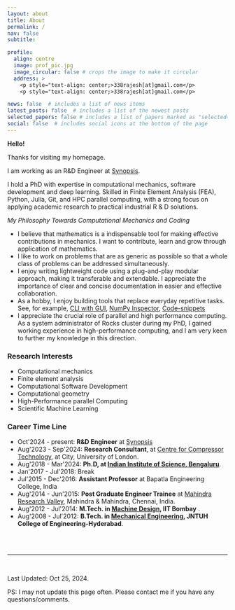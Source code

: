 ```yaml
---
layout: about
title: About
permalink: /
nav: false
subtitle: 

profile:
  align: centre
  image: prof_pic.jpg
  image_circular: false # crops the image to make it circular
  address: >
    <p style="text-align: center;>338rajesh[at]gmail.com</p>
    <p style="text-align: center;>338rajesh[at]gmail.com</p>

news: false  # includes a list of news items
latest_posts: false  # includes a list of the newest posts
selected_papers: false # includes a list of papers marked as "selected={true}"
social: false  # includes social icons at the bottom of the page
---
```



**Hello!**

Thanks for visiting my homepage.

<!-- **I am actively looking for industrial R\&D engineering, involving computational mechanics and coding. Please find my latest [CV Here](/cv.pdf)**  -->

I am working as an R\&D Engineer at [Synopsis](https://www.synopsys.com/).

I hold a PhD with expertise in computational mechanics, software development and deep learning. Skilled in Finite Element Analysis (FEA), Python, Julia, Git, and HPC parallel computing, with a strong focus on applying academic research to practical industrial R \& D solutions. 
<!-- Ready to leverage academic rigour and innovative thinking in a dynamic industrial research environment. -->


*My Philosophy Towards Computational Mechanics and Coding*

+ I believe that mathematics is a indispensable tool for making effective contributions in mechanics. I want to contribute, learn and grow through application of mathematics. 
+ I like to work on problems that are as generic as possible so that a whole class of problems can be addressed simultaneously.
+ I enjoy writing lightweight code using a plug-and-play modular approach, making it transferable and extendable. I appreciate the importance of clear and concise documentation in easier and effective collaboration.
+ As a hobby, I enjoy building tools that replace everyday repetitive tasks. See, for example, [CLI with GUI](https://github.com/338rajesh/clip), [NumPy Inspector](https://github.com/338rajesh/npi), [Code-snippets](https://github.com/338rajesh/my-code-snippets)
+ I appreciate the crucial role of parallel and high performance computing. As a system administrator of Rocks cluster during my PhD, I gained working experience in high-performance computing, and I am very keen to further my knowledge in this direction.

### **Research Interests**

* Computational mechanics
* Finite element analysis
* Computational Software Development
* Computational geometry
* High-Performance parallel Computing
* Scientific Machine Learning

### **Career Time Line**

* Oct'2024 - present: **R\&D Engineer** at [Synopsis](https://www.synopsys.com/)
* Aug'2023 - Sep'2024: **Research Consultant**, at [Centre for Compressor Technology](https://researchcentres.city.ac.uk/thermo-fluids/compressor-technology), at City, University of London.
* Aug'2018 - Mar'2024: **Ph.D, at [Indian Institute of Science, Bengaluru](https://iisc.ac.in/)**.
* Jan'2017 - Jul'2018: Break
* Jul'2015 - Dec'2016: **Assistant Professor** at Bapatla Engineering College, India
* Aug'2014 - Jun'2015: **Post Graduate Engineer Trainee** at [Mahindra Research Valley](https://www.mahindra.com/blogs/mahindra-research-valley-becoming-future-ready), Mahindra & Mahindra, Chennai, India.
* Aug'2012 - Jul'2014: **M.Tech. in [Machine Design](https://www.me.iitb.ac.in/), IIT Bombay** .
* Aug'2008 - Jul'2012: **B.Tech. in [Mechanical Engineering](https://jntuhceh.ac.in/viewdept/3), JNTUH College of Engineering-Hyderabad**.


</br> </br> 

----
</br> 

Last Updated: Oct 25, 2024.

PS: I may not update this page often. Please contact me if you have any  questions/comments.
